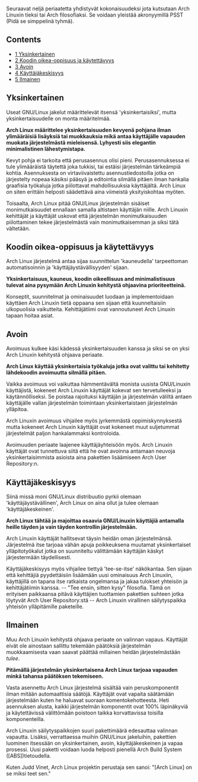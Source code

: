 Seuraavat neljä periaatetta yhdistyvät kokonaisuudeksi jota kutsutaan Arch Linuxin tieksi tai Arch filosofiaksi. Se voidaan yleistää akronyymillä PSST (Pidä se simppelinä tyhmä).

## Contents

*   [1 Yksinkertainen](#Yksinkertainen)
*   [2 Koodin oikea-oppisuus ja käytettävyys](#Koodin_oikea-oppisuus_ja_käytettävyys)
*   [3 Avoin](#Avoin)
*   [4 Käyttäjäkeskisyys](#Käyttäjäkeskisyys)
*   [5 Ilmainen](#Ilmainen)

## Yksinkertainen

Useat GNU/Linux jakelut määrittelevät itsensä 'yksinkertaisiksi', mutta yksinkertaisuudelle on monta määritelmää.

**Arch Linux määrittelee yksinkertaisuuden kevyenä pohjana ilman ylimääräisiä lisäyksiä tai muokkauksia mikä antaa käyttäjälle vapauden muokata järjestelmästä mieleisensä. Lyhyesti siis elegantin minimalistinen lähestymistapa.**

Kevyt pohja ei tarkoita että perusasennus olisi pieni. Perusasennuksessa ei tule ylimääräistä täytettä joka tukkisi, tai estäisi järjestelmän tärkeämpiä kohtia. Asennuksesta on virtaviivaistettu asennustiedostoilla jotka on järjestelty nopeaa käsiksi pääsyä ja editointia silmällä pitäen ilman hankalia graafisia työkaluja jotka piilottavat mahdollisuuksia käyttäjältä. Arch Linux on siten erittäin helposti säädettävä aina viimeistä yksityiskohtaa myöten.

Toisaalta, Arch Linux pitää GNU/Linux järjestelmän sisäiset monimutkaisuudet ennallaan samalla altistaen käyttäjän niille. Arch Linuxin kehittäjät ja käyttäjät uskovat että järjestelmän monimutkaisuuden piilottaminen tekee järjestelmästä vain monimutkaisemman ja siksi tätä vältetään.

## Koodin oikea-oppisuus ja käytettävyys

Arch Linux järjestelmä antaa sijaa suunnittelun 'kauneudella' tarpeettoman automatisoinnin ja 'käyttäjäystävällisyyden' sijaan.

**Yksinkertaisuus, kauneus, koodin oikeellisuus and minimalistisuus tulevat aina pysymään Arch Linuxin kehitystä ohjaavina prioriteetteinä.**

Konseptit, suunnitelmat ja ominaisuudet luodaan ja implementoidaan käyttäen Arch Linuxin tietä oppaana sen sijaan että kuunneltaisiin ulkopuolisia vaikutteita. Kehittäjätiimi ovat vannoutuneet Arch Linuxin tapaan hoitaa asiat.

## Avoin

Avoimuus kulkee käsi kädessä yksinkertaisuuden kanssa ja siksi se on yksi Arch Linuxin kehitystä ohjaava periaate.

**Arch Linux käyttää yksinkertaisia työkaluja jotka ovat valittu tai kehitetty lähdekoodin avoimuutta silmällä pitäen.**

Vaikka avoimuus voi vaikuttaa hämmentävältä monista uusista GNU/Linuxin käyttäjistä, kokeneet Arch Linuxin käyttäjät kokevat sen tervetulleeksi ja käytännölliseksi. Se poistaa rajoituksi käyttäjän ja järjestelmän väliltä antaen käyttäjälle vallan järjestelmän toimintaan yksinkertaistaen järjestelmän ylläpitoa.

Arch Linuxin avoimuus vihjailee myös jyrkemmästä oppimiskynnyksestä mutta kokeneet Arch Linuxin käyttäjät ovat kokeneet muut suljetummat järjestelmät paljon hankalammaksi kontroloida.

Avoimuuden periaate laajenee käyttäjäyhteisöön myös. Arch Linuxin käyttäjät ovat tunnettuva siitä että he ovat avoinna antamaan neuvoja yksinkertaisimmista asioista aina pakettien lisäämiseen Arch User Repository:n.

## Käyttäjäkeskisyys

Siinä missä moni GNU/Linux distribuutio pyrkii olemaan 'käyttäjäystävällinen', Arch Linux on aina ollut ja tulee olemaan 'käyttäjäkeskeinen'.

**Arch Linux tähtää ja majoittaa osaavia GNU/Linuxin käyttäjiä antamalla heille täyden ja vain täyden kontrollin järjestelmään.**

Arch Linuxin käyttäjät hallitsevat täysin heidän oman järjestelmänsä. Järjestelmä itse tarjoaa vähän apuja poikkeuksena muutamat yksinkertaiset ylläpitotyökalut jotka on suunniteltu välittämään käyttäjän käskyt järjestermään täydellisesti.

Käyttäjäkeskisyys myös vihjailee tiettyä 'tee-se-itse' näkökantaa. Sen sijaan että kehittäjiä pyydettäisiin lisäämään uusi ominaisuus Arch Linuxiin, käyttäjillä on tapana itse ratkaista ongelmansa ja jakaa tulokset yhteisön ja kehittäjätiimin kanssa. -- "Tee ensin, sitten kysy" filosofia. Tämä on erityisen paikkaansa pitävä käyttäjien tuottamien pakettien suhteen jotka löytyvät Arch User Repository:stä -- Arch Linuxin virallinen säilytyspaikka yhteisön ylläpitämille paketeille.

## Ilmainen

Muu Arch Linuxin kehitystä ohjaava periaate on valinnan vapaus. Käyttäjät eivät ole ainostaan sallittu tekemään päätöksiä järjestelmän muokkaamisesta vaan saavat päättää millainen heidän järjestelmästään *tulee*.

**Pitämällä järjestelmän yksinkertaisena Arch Linux tarjoaa vapauden minkä tahansa päätöksen tekemiseen.**

Vasta asennettu Arch Linux järjestelmä sisältää vain peruskomponentit ilman mitään automaattisia säätöjä. Käyttäjät ovat vapaita säätämään järjestelmään kuten he haluavat suoraan komentokehotteesta. Heti asennuksen alusta, kaikki järjestelmän komponentit ovat 100% läpinäkyviä ja käytettävissä välittömään poistoon taikka korvattavissa toisilla komponenteilla.

Arch Linuxin säilytyspaikkojen suuri pakettimäärä edesauttaa valinnan vapautta. Lisäksi, verrattaessa muihin GNU/Linux jakeluihin, pakettien luominen itsessään on yksinkertainen, avoin, käyttäjäkeskeinen ja vapaa prosessi. Uusi paketti voidaan luoda helposti pienellä Arch Build System ([ABS])tietoudella.

Kuten Judd Vinet, Arch Linux projektin perustaja sen sanoi: "[Arch Linux] on se miksi teet sen."